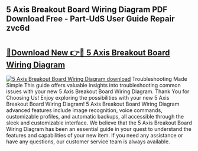 ## 5 Axis Breakout Board Wiring Diagram PDF Download Free - Part-UdS User Guide Repair zvc6d

# <h2><a href="http://dfou172.blite.top/?on=5+Axis+Breakout+Board+Wiring+Diagram">🔗Download New 👉🔴 5 Axis Breakout Board Wiring Diagram</a></h2>

[![5 Axis Breakout Board Wiring Diagram download](https://i.imgur.com/lujVjoI.png)](http://dfou172.blite.top/?on=5+Axis+Breakout+Board+Wiring+Diagram)
Troubleshooting Made Simple This guide offers valuable insights into troubleshooting common issues with your new 5 Axis Breakout Board Wiring Diagram. Thank You for Choosing Us! Enjoy exploring the possibilities with your new 5 Axis Breakout Board Wiring Diagram! 5 Axis Breakout Board Wiring Diagram advanced features include image recognition, voice commands, customizable profiles, and automatic backups, all accessible through the sleek and customizable interface. We believe that the 5 Axis Breakout Board Wiring Diagram has been an essential guide in your quest to understand the features and capabilities of your new item. If you need any assistance or have any questions, our customer service team is always available.

